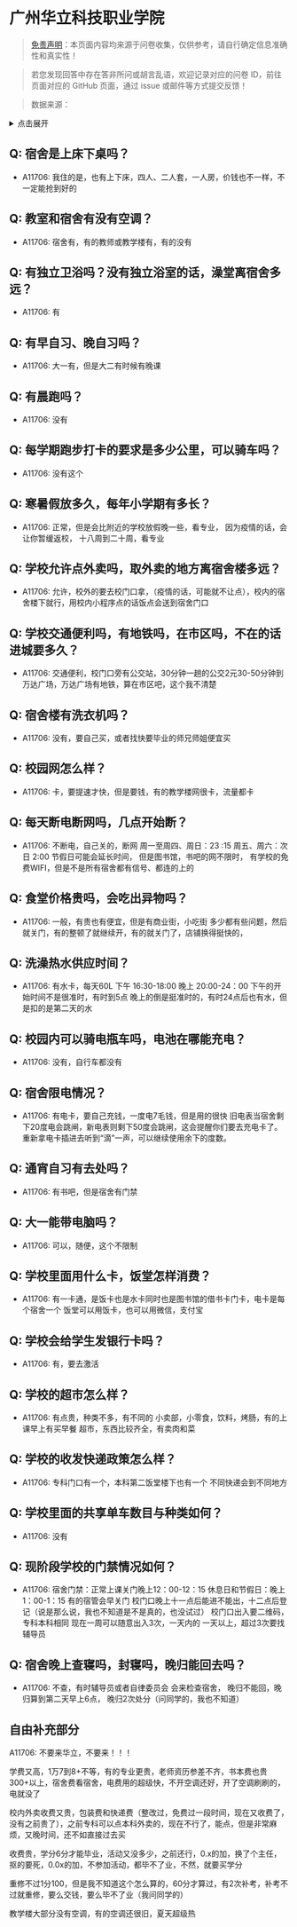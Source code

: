 # 广州华立科技职业学院

> [免责声明](https://colleges.chat/#_3)：本页面内容均来源于问卷收集，仅供参考，请自行确定信息准确性和真实性！

> 若您发现回答中存在答非所问或胡言乱语，欢迎记录对应的问卷 ID，前往页面对应的 GitHub 页面，通过 issue 或邮件等方式提交反馈！

> 数据来源：

<details><summary>点击展开</summary>
<ul>
<li>A11706: 匿名 (2022 年 06 月)</li>
</ul>
</details>

## Q: 宿舍是上床下桌吗？

- A11706: 我住的是，也有上下床，四人、二人套，一人房，价钱也不一样，不一定能抢到好的

## Q: 教室和宿舍有没有空调？

- A11706: 宿舍有，有的教师或教学楼有，有的没有

## Q: 有独立卫浴吗？没有独立浴室的话，澡堂离宿舍多远？

- A11706: 有

## Q: 有早自习、晚自习吗？

- A11706: 大一有，但是大二有时候有晚课

## Q: 有晨跑吗？

- A11706: 没有

## Q: 每学期跑步打卡的要求是多少公里，可以骑车吗？

- A11706: 没有这个

## Q: 寒暑假放多久，每年小学期有多长？

- A11706: 正常，但是会比附近的学校放假晚一些，看专业，
因为疫情的话，会让你暂缓返校，
十八周到二十周，看专业

## Q: 学校允许点外卖吗，取外卖的地方离宿舍楼多远？

- A11706: 允许，校外的要去校门口拿，（疫情的话，可能就不让点），校内的宿舍楼下就行，用校内小程序点的话饭点会送到宿舍门口

## Q: 学校交通便利吗，有地铁吗，在市区吗，不在的话进城要多久？

- A11706: 交通便利，校门口旁有公交站，30分钟一趟的公交2元30-50分钟到万达广场，万达广场有地铁，算在市区吧，这个我不清楚

## Q: 宿舍楼有洗衣机吗？

- A11706: 没有，要自己买，或者找快要毕业的师兄师姐便宜买

## Q: 校园网怎么样？

- A11706: 卡，要提速才快，但是要钱，有的教学楼网很卡，流量都卡

## Q: 每天断电断网吗，几点开始断？

- A11706: 不断电，自己关的，断网
周一至周四、周日：23 :15
周五、周六：次日 2:00
节假日可能会延长时间，
但是图书馆，书吧的网不限时，
有学校的免费WIFI，但是不是所有宿舍都有信号、都连的上的

## Q: 食堂价格贵吗，会吃出异物吗？

- A11706: 一般，有贵也有便宜，但是有商业街，小吃街
多少都有些问题，然后就关门，有的整顿了就继续开，有的就关门了，店铺换得挺快的，

## Q: 洗澡热水供应时间？

- A11706: 有水卡，每天60L
下午 16:30-18:00
晚上 20:00-24：00
下午的开始时间不是很准时，有时到5点
晚上的倒是挺准时的，有时24点后也有水，但是扣的是第二天的水

## Q: 校园内可以骑电瓶车吗，电池在哪能充电？

- A11706: 没有，自行车都没有

## Q: 宿舍限电情况？

- A11706: 有电卡，要自己充钱，一度电7毛钱，但是用的很快
旧电表当宿舍剩下20度电会跳闸，新电表则剩下50度会跳闸，这会提醒你们要去充电卡了。重新拿电卡插进去听到“滴”一声，可以继续使用余下的度数。

## Q: 通宵自习有去处吗？

- A11706: 有书吧，但是宿舍有门禁

## Q: 大一能带电脑吗？

- A11706: 可以，随便，这个不限制

## Q: 学校里面用什么卡，饭堂怎样消费？

- A11706: 有一卡通，是饭卡也是水卡同时也是图书馆的借书卡门卡，电卡是每个宿舍一个
饭堂可以用饭卡，也可以用微信，支付宝

## Q: 学校会给学生发银行卡吗？

- A11706: 有，要去激活

## Q: 学校的超市怎么样？

- A11706: 有点贵，种类不多，有不同的
小卖部，小零食，饮料，烤肠，有的上课早上有买早餐
超市，东西比较齐全，有卖肉和菜

## Q: 学校的收发快递政策怎么样？

- A11706: 专科门口有一个，本科第二饭堂楼下也有一个
不同快递会到不同地方

## Q: 学校里面的共享单车数目与种类如何？

- A11706: 没有

## Q: 现阶段学校的门禁情况如何？

- A11706: 宿舍门禁：正常上课关门晚上12：00-12：15
休息日和节假日：晚上1：00-1：15
有的宿管会早关门
校门口晚上十一点后能进不能出，十二点后登记（说是那么说，我也不知道是不是真的，也没试过）
校门口出入要二维码，专科本科相同
现在一周可以随意出入3次，一天内的
一天以上，超过3次要找辅导员

## Q: 宿舍晚上查寝吗，封寝吗，晚归能回去吗？

- A11706: 不查，有时辅导员或者自律委员会 会来检查宿舍，
晚归不能回，晚归算到第二天早上6点，
晚归2次处分（问同学的，我也不知道）

## 自由补充部分

A11706: 不要来华立，不要来！！！

学费又高，1万7到8+不等，有的专业更贵，老师资历参差不齐，书本费也贵300+以上，宿舍费看宿舍，电费用的超级快，不开空调还好，开了空调刷刷的，电就没了

校内外卖收费又贵，包装费和快递费（整改过，免费过一段时间，现在又收费了，没有之前贵了），之前专科可以点本科外卖的，现在不行了，能点，但是非常麻烦，又晚时间，还不如直接过去买

收费贵，学分6分才能毕业，活动又没多少，之前还行，0.x的加，换了个主任，抠的要死，0.0x的加，不参加活动，都毕不了业，不然，就要买学分

重修不过1分100，但是我不知道这个怎么算的，60分才算过，有2次补考，补考不过就重修，要么交钱，要么毕不了业（我问同学的）

教学楼大部分没有空调，有的空调还很旧，夏天超级热